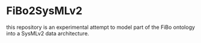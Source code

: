 # FiBo2SysMLv2
this repository is an experimental attempt to model part of the FiBo ontology into a SysMLv2 data architecture.
